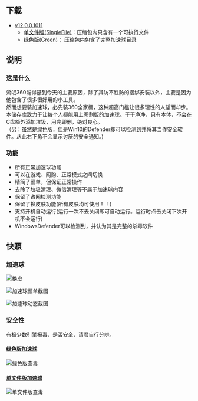 ## 下载
* [v12.0.0.1011](https://github.com/360-tray/360-tray/releases/tag/v12.0.0.1011)
  * [单文件版(SingleFile)](https://github.com/360-tray/360-tray/releases/download/v12.0.0.1011/360-Tray_12.0.0.1011_SingleFile.zip)：压缩包内只含有一个可执行文件
  * [绿色版(Green)](https://github.com/360-tray/360-tray/releases/download/v12.0.0.1011/360-Tray_12.0.0.1011_Green.zip)： 压缩包内包含了完整加速球目录
  
## 说明
### 这是什么
流氓360能得瑟到今天的主要原因，除了其防不胜防的捆绑安装以外，主要是因为他包含了很多很好用的小工具。    
然而想要装加速球，必先装360全家桶，这种超高门槛让很多理性的人望而却步。  
本储存库致力于让每个人都能用上阉割版的加速球。干干净净，只有本体，不会在C盘额外添加垃圾，用完即删，绝对良心。  
（另：虽然是绿色版，但是Win10的Defender却可以检测到并将其当作安全软件。从此右下角不会显示讨厌的安全通知。)  
### 功能
* 所有正常加速球功能
* 可以在游戏、网购、正常模式之间切换
* 精简了菜单，但保证正常操作
* 去除了垃圾清理、微信清理等不属于加速球内容
* 保留了占网检测功能
* 保留了换皮肤功能(所有皮肤均可使用！！)
* 支持开机自动运行(运行一次不去关闭即可自动运行。运行时点击关闭下次开机不会运行)
* WindowsDefender可以检测到，并认为其是完整的杀毒软件


## 快照
### 加速球
![换皮](https://i.loli.net/2020/05/01/oZEYf4zgKyL7WIq.png)

![加速球菜单截图](https://i.loli.net/2020/05/01/GPH8EygUJFIlkdC.png)

![加速球动态截图](https://i.loli.net/2020/05/01/Gxo3rj9fvzNTa7K.gif)
### 安全性
有极少数引擎报毒，是否安全，请君自行分辨。

#### [绿色版加速球](https://www.virustotal.com/gui/file-analysis/ZTdkZjc4MjNhODQwODU3Mjk2YjA3YzA1OTZkZTFjODA6MTU4ODMwOTUyOQ==/detection)
![绿色版查毒](https://i.loli.net/2020/05/01/TQszgyvJHdjfmRw.png)
#### [单文件版加速球](https://www.virustotal.com/gui/file/a8c328da03958376ddd55320b9cd7e3136bed0710e6fa2ddafa4f4f64a5f4ce7/detection)
![单文件版查毒](https://i.loli.net/2020/05/01/618exLFn4a7KTN9.png)
